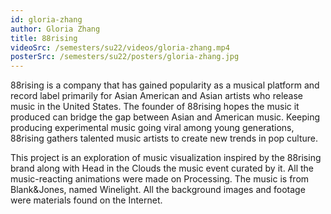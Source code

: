 ```yaml
---
id: gloria-zhang
author: Gloria Zhang
title: 88rising
videoSrc: /semesters/su22/videos/gloria-zhang.mp4
posterSrc: /semesters/su22/posters/gloria-zhang.jpg
---
```


88rising is a company that has gained popularity as a musical platform and record label primarily for Asian American and Asian artists who release music in the United States. The founder of 88rising hopes the music it produced can bridge the gap between Asian and American music. Keeping producing experimental music going viral among young generations, 88rising gathers talented music artists to create new trends in pop culture.

This project is an exploration of music visualization inspired by the 88rising brand along with Head in the Clouds the music event curated by it. All the music-reacting animations were made on Processing. The music is from Blank&Jones, named Winelight. All the background images and footage were materials found on the Internet.